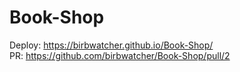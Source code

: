 # Book-Shop

Deploy: https://birbwatcher.github.io/Book-Shop/  
PR: https://github.com/birbwatcher/Book-Shop/pull/2
